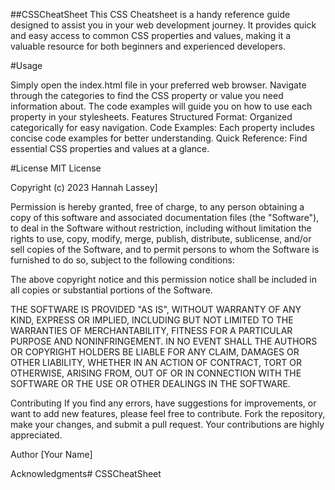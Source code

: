 ##CSSCheatSheet
This CSS Cheatsheet is a handy reference guide designed to assist you in your web development journey. It provides quick and easy access to common CSS properties and values, making it a valuable resource for both beginners and experienced developers.

#Usage

Simply open the index.html file in your preferred web browser. Navigate through the categories to find the CSS property or value you need information about. The code examples will guide you on how to use each property in your stylesheets.
Features
Structured Format: Organized categorically for easy navigation.
Code Examples: Each property includes concise code examples for better understanding.
Quick Reference: Find essential CSS properties and values at a glance.


#License
MIT License

Copyright (c) 2023 Hannah Lassey]

Permission is hereby granted, free of charge, to any person obtaining a copy of this software and associated documentation files (the "Software"), to deal in the Software without restriction, including without limitation the rights to use, copy, modify, merge, publish, distribute, sublicense, and/or sell copies of the Software, and to permit persons to whom the Software is furnished to do so, subject to the following conditions:

The above copyright notice and this permission notice shall be included in all copies or substantial portions of the Software.

THE SOFTWARE IS PROVIDED "AS IS", WITHOUT WARRANTY OF ANY KIND, EXPRESS OR IMPLIED, INCLUDING BUT NOT LIMITED TO THE WARRANTIES OF MERCHANTABILITY, FITNESS FOR A PARTICULAR PURPOSE AND NONINFRINGEMENT. IN NO EVENT SHALL THE AUTHORS OR COPYRIGHT HOLDERS BE LIABLE FOR ANY CLAIM, DAMAGES OR OTHER LIABILITY, WHETHER IN AN ACTION OF CONTRACT, TORT OR OTHERWISE, ARISING FROM, OUT OF OR IN CONNECTION WITH THE SOFTWARE OR THE USE OR OTHER DEALINGS IN THE SOFTWARE.

Contributing
If you find any errors, have suggestions for improvements, or want to add new features, please feel free to contribute. Fork the repository, make your changes, and submit a pull request. Your contributions are highly appreciated.

Author
[Your Name]

Acknowledgments# CSSCheatSheet
